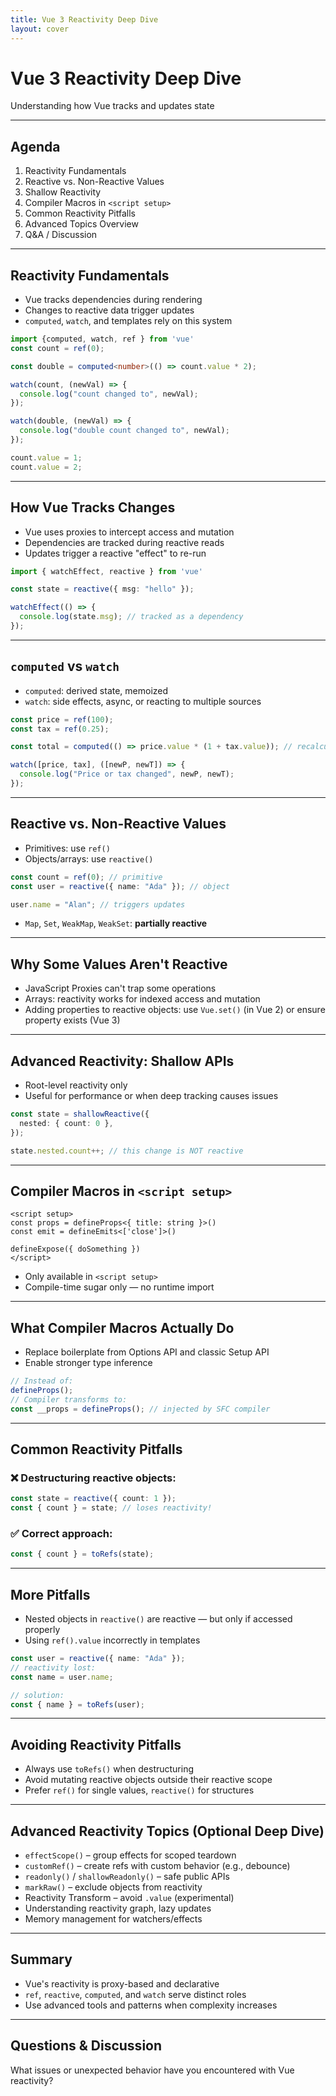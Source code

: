 ```yaml
---
title: Vue 3 Reactivity Deep Dive
layout: cover
---
```


# Vue 3 Reactivity Deep Dive

Understanding how Vue tracks and updates state

---

## Agenda

1. Reactivity Fundamentals
2. Reactive vs. Non-Reactive Values
3. Shallow Reactivity
4. Compiler Macros in `<script setup>`
5. Common Reactivity Pitfalls
6. Advanced Topics Overview
7. Q&A / Discussion

---

## Reactivity Fundamentals

- Vue tracks dependencies during rendering
- Changes to reactive data trigger updates
- `computed`, `watch`, and templates rely on this system

```ts {monaco-run}
import {computed, watch, ref } from 'vue'
const count = ref(0);

const double = computed<number>(() => count.value * 2);

watch(count, (newVal) => {
  console.log("count changed to", newVal);
});

watch(double, (newVal) => {
  console.log("double count changed to", newVal);
});

count.value = 1;
count.value = 2;
```

---

## How Vue Tracks Changes

- Vue uses proxies to intercept access and mutation
- Dependencies are tracked during reactive reads
- Updates trigger a reactive "effect" to re-run

```ts {monaco-run}
import { watchEffect, reactive } from 'vue'

const state = reactive({ msg: "hello" });

watchEffect(() => {
  console.log(state.msg); // tracked as a dependency
});
```

---

## `computed` vs `watch`

- `computed`: derived state, memoized
- `watch`: side effects, async, or reacting to multiple sources

```ts
const price = ref(100);
const tax = ref(0.25);

const total = computed(() => price.value * (1 + tax.value)); // recalculates only when needed

watch([price, tax], ([newP, newT]) => {
  console.log("Price or tax changed", newP, newT);
});
```

---

## Reactive vs. Non-Reactive Values

- Primitives: use `ref()`
- Objects/arrays: use `reactive()`

```ts
const count = ref(0); // primitive
const user = reactive({ name: "Ada" }); // object

user.name = "Alan"; // triggers updates
```

- `Map`, `Set`, `WeakMap`, `WeakSet`: **partially reactive**

---

## Why Some Values Aren't Reactive

- JavaScript Proxies can't trap some operations
- Arrays: reactivity works for indexed access and mutation
- Adding properties to reactive objects: use `Vue.set()` (in Vue 2) or ensure property exists (Vue 3)

---

## Advanced Reactivity: Shallow APIs

- Root-level reactivity only
- Useful for performance or when deep tracking causes issues

```ts
const state = shallowReactive({
  nested: { count: 0 },
});

state.nested.count++; // this change is NOT reactive
```

---

## Compiler Macros in `<script setup>`

```vue
<script setup>
const props = defineProps<{ title: string }>()
const emit = defineEmits<['close']>()

defineExpose({ doSomething })
</script>
```

- Only available in `<script setup>`
- Compile-time sugar only — no runtime import

---

## What Compiler Macros Actually Do

- Replace boilerplate from Options API and classic Setup API
- Enable stronger type inference

```ts
// Instead of:
defineProps();
// Compiler transforms to:
const __props = defineProps(); // injected by SFC compiler
```

---

## Common Reactivity Pitfalls

### ❌ Destructuring reactive objects:

```ts
const state = reactive({ count: 1 });
const { count } = state; // loses reactivity!
```

### ✅ Correct approach:

```ts
const { count } = toRefs(state);
```

---

## More Pitfalls

- Nested objects in `reactive()` are reactive — but only if accessed properly
- Using `ref().value` incorrectly in templates

```ts
const user = reactive({ name: "Ada" });
// reactivity lost:
const name = user.name;

// solution:
const { name } = toRefs(user);
```

---

## Avoiding Reactivity Pitfalls

- Always use `toRefs()` when destructuring
- Avoid mutating reactive objects outside their reactive scope
- Prefer `ref()` for single values, `reactive()` for structures

---

## Advanced Reactivity Topics (Optional Deep Dive)

- `effectScope()` – group effects for scoped teardown
- `customRef()` – create refs with custom behavior (e.g., debounce)
- `readonly()` / `shallowReadonly()` – safe public APIs
- `markRaw()` – exclude objects from reactivity
- Reactivity Transform – avoid `.value` (experimental)
- Understanding reactivity graph, lazy updates
- Memory management for watchers/effects

---

## Summary

- Vue's reactivity is proxy-based and declarative
- `ref`, `reactive`, `computed`, and `watch` serve distinct roles
- Use advanced tools and patterns when complexity increases

---

## Questions & Discussion

What issues or unexpected behavior have you encountered with Vue reactivity?
